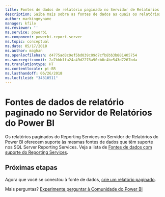```yaml
---
title: Fontes de dados de relatório paginado no Servidor de Relatórios do Power BI
description: Saiba mais sobre as fontes de dados as quais os relatórios paginados (.rdl) podem se conectar no Servidor de Relatórios do Power BI.
author: markingmyname
manager: kfile
ms.reviewer: ''
ms.service: powerbi
ms.component: powerbi-report-server
ms.topic: conceptual
ms.date: 05/17/2018
ms.author: maghan
ms.openlocfilehash: d4775ad8c9ef5bd039c09d7cfb8bb3b881405754
ms.sourcegitcommit: 2a7bbb1fa24a49d2278a90cb0c4be543d7267bda
ms.translationtype: HT
ms.contentlocale: pt-BR
ms.lasthandoff: 06/26/2018
ms.locfileid: "34310511"
---
```

# <a name="paginated-report-data-sources--in-power-bi-report-server"></a>Fontes de dados de relatório paginado no Servidor de Relatórios do Power BI
Os relatórios paginados do Reporting Services no Servidor de Relatórios do Power BI oferecem suporte às mesmas fontes de dados que têm suporte nos SQL Server Reporting Services. Veja a lista de [Fontes de dados com suporte do Reporting Services](https://docs.microsoft.com/sql/reporting-services/report-data/data-sources-supported-by-reporting-services-ssrs).

## <a name="next-steps"></a>Próximas etapas
Agora que você se conectou à fonte de dados, [crie um relatório paginado](quickstart-create-paginated-report.md).  


Mais perguntas? [Experimente perguntar à Comunidade do Power BI](https://community.powerbi.com/)

